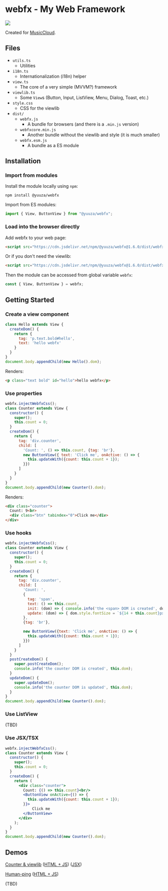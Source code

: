 # webfx - My Web Framework

[![](https://data.jsdelivr.com/v1/package/npm/@yuuza/webfx/badge?style=rounded)](https://www.jsdelivr.com/package/npm/@yuuza/webfx)

Created for [MusicCloud](https://github.com/lideming/MusicCloud).

## Files

* `utils.ts`
  + Utilities
* `i18n.ts`
  + Internationalization (i18n) helper
* `view.ts`
  + The core of a very simple (MVVM?) framework
* `viewlib.ts`
  + Some `View`s (Button, Input, ListView, Menu, Dialog, Toast, etc.)
* `style.css`
  + CSS for the viewlib
* `dist/`
  * `webfx.js`
    + A bundle for browsers (and there is a `.min.js` version)
  * `webfxcore.min.js`
    + Another bundle without the viewlib and style (it is much smaller)
  * `webfx.esm.js`
    + A bundle as a ES module

## Installation

### Import from modules

Install the module locally using `npm`:

```shell
npm install @yuuza/webfx
```

Import from ES modules:

```ts
import { View, ButtonView } from "@yuuza/webfx";
```

### Load into the browser directly

Add webfx to your web page:

```html
<script src="https://cdn.jsdelivr.net/npm/@yuuza/webfx@1.6.0/dist/webfx.min.js"></script>
```

Or if you don't need the viewlib:

```html
<script src="https://cdn.jsdelivr.net/npm/@yuuza/webfx@1.6.0/dist/webfxcore.min.js"></script>
```

Then the module can be accessed from global variable `webfx`:

```js
const { View, ButtonView } = webfx;
```

## Getting Started

### Create a view component

```js
class Hello extends View {
  createDom() {
    return {
      tag: 'p.text.bold#hello',
      text: 'hello webfx'
    }
  }
}
document.body.appendChild(new Hello().dom);
```
Renders:
```html
<p class="text bold" id="hello">hello webfx</p>
```

### Use properties

```js
webfx.injectWebfxCss();
class Counter extends View {
  constructor() {
    super();
    this.count = 0;
  }
  createDom() {
    return {
      tag: 'div.counter',
      child: [
        'Count: ', () => this.count, {tag: 'br'},
        new ButtonView({ text: 'Click me', onActive: () => {
          this.updateWith({count: this.count + 1});
        }})
      ]
    }
  }
}
document.body.appendChild(new Counter().dom);
```

Renders:
```html
<div class="counter">
  Count: 9<br>
  <div class="btn" tabindex="0">Click me</div>
</div>
```

### Use hooks

```js
webfx.injectWebfxCss();
class Counter extends View {
  constructor() {
    super();
    this.count = 0;
  }
  createDom() {
    return {
      tag: 'div.counter',
      child: [
        'Count: ',
        {
          tag: 'span',
          text: () => this.count,
          init: (dom) => { console.info('the <span> DOM is created', dom); },
          update: (dom) => { dom.style.fontSize = `${14 + this.count}px`; }
        },
        {tag: 'br'},

        new ButtonView({text: 'Click me', onActive: () => {
          this.updateWith({count: this.count + 1});
        }})
      ]
    }
  }
  postCreateDom() {
    super.postCreateDom();
    console.info('the counter DOM is created', this.dom);
  }
  updateDom() {
    super.updateDom();
    console.info('the counter DOM is updated', this.dom);
  }
}
document.body.appendChild(new Counter().dom);
```

### Use ListView

(TBD)


### Use JSX/TSX

```jsx
webfx.injectWebfxCss();
class Counter extends View {
  constructor() {
    super();
    this.count = 0;
  }
  createDom() {
    return (
      <div class="counter">
        Count: {() => this.count}<br/>
        <ButtonView onActive={() => {
          this.updateWith({count: this.count + 1});
        }}>
            Click me
        </ButtonView>
      </div>
    );
  }
}
document.body.appendChild(new Counter().dom);
```

## Demos

[Counter & viewlib](https://gh.yuuza.net/webfx/demo/counter.html)
([HTML + JS](https://github.com/lideming/webfx/blob/master/demo/counter.html))
([JSX](https://github.com/lideming/webfx/blob/master/demo/counter.jsx))

[Human-ping](https://gh.yuuza.net/webfx/demo/human-ping.html)
([HTML + JS](https://github.com/lideming/webfx/blob/master/demo/human-ping.html))

(TBD)
